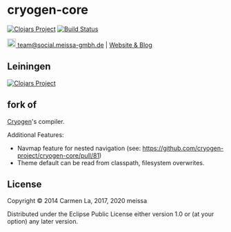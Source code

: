 # cryogen-core
[![Clojars Project](https://img.shields.io/clojars/v/dda/cryogen-core.svg)](https://clojars.org/dda/cryogen-core)
[![Build Status](https://travis-ci.org/DomainDrivenArchitecture/cryogen-core.svg?branch=master)](https://travis-ci.org/DomainDrivenArchitecture/cryogen-core)

[<img src="https://meissa-gmbh.de/img/community/Mastodon_Logotype.svg" width=20 alt="team@social.meissa-gmbh.de"> team@social.meissa-gmbh.de](https://social.meissa-gmbh.de/@team) | [Website & Blog](https://domaindrivenarchitecture.org)

## Leiningen
[![Clojars Project](http://clojars.org/dda/cryogen-core/latest-version.svg)](http://clojars.org/dda/cryogen-core)

## fork of
[Cryogen](https://github.com/lacarmen/cryogen)'s compiler.

Additional Features:

* Navmap feature for nested navigation (see: https://github.com/cryogen-project/cryogen-core/pull/81)
* Theme default can be read from classpath, filesystem overwrites.

## License

Copyright © 2014 Carmen La, 2017, 2020 meissa

Distributed under the Eclipse Public License either version 1.0 or (at
your option) any later version.
